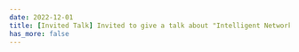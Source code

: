 ```yaml
---
date: 2022-12-01
title: [Invited Talk] Invited to give a talk about "Intelligent Network Data Plane" on Huawei Datacenter Networking Forum.
has_more: false
---
```

